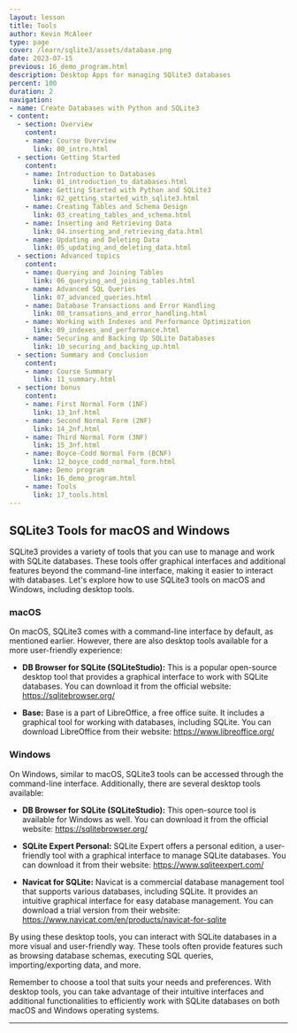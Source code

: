 ```yaml
---
layout: lesson
title: Tools
author: Kevin McAleer
type: page
cover: /learn/sqlite3/assets/database.png
date: 2023-07-15
previous: 16_demo_program.html
description: Desktop Apps for managing SQlite3 databases
percent: 100
duration: 2
navigation:
- name: Create Databases with Python and SQLite3
- content:
  - section: Overview
    content:
    - name: Course Overview
      link: 00_intro.html
  - section: Getting Started
    content:
    - name: Introduction to Databases
      link: 01_introduction_to_databases.html
    - name: Getting Started with Python and SQLite3
      link: 02_getting_started_with_sqlite3.html
    - name: Creating Tables and Schema Design
      link: 03_creating_tables_and_schema.html
    - name: Inserting and Retrieving Data
      link: 04.inserting_and_retrieving_data.html
    - name: Updating and Deleting Data
      link: 05_updating_and_deleting_data.html
  - section: Advanced topics
    content:
    - name: Querying and Joining Tables
      link: 06_querying_and_joining_tables.html
    - name: Advanced SQL Queries
      link: 07_advanced_queries.html
    - name: Database Transactions and Error Handling
      link: 08_transations_and_error_handling.html
    - name: Working with Indexes and Performance Optimization
      link: 09_indexes_and_performance.html
    - name: Securing and Backing Up SQLite Databases
      link: 10_securing_and_backing_up.html
  - section: Summary and Conclusion
    content:
    - name: Course Summary
      link: 11_summary.html
  - section: bonus
    content:
    - name: First Normal Form (1NF)
      link: 13_1nf.html
    - name: Second Normal Form (2NF)
      link: 14_2nf.html
    - name: Third Normal Form (3NF)
      link: 15_3nf.html
    - name: Boyce-Codd Normal Form (BCNF)
      link: 12_boyce_codd_normal_form.html
    - name: Demo program
      link: 16_demo_program.html
    - name: Tools
      link: 17_tools.html
---
```



## SQLite3 Tools for macOS and Windows

SQLite3 provides a variety of tools that you can use to manage and work with SQLite databases. These tools offer graphical interfaces and additional features beyond the command-line interface, making it easier to interact with databases. Let's explore how to use SQLite3 tools on macOS and Windows, including desktop tools.

### macOS

On macOS, SQLite3 comes with a command-line interface by default, as mentioned earlier. However, there are also desktop tools available for a more user-friendly experience:

- **DB Browser for SQLite (SQLiteStudio):** This is a popular open-source desktop tool that provides a graphical interface to work with SQLite databases. You can download it from the official website: <https://sqlitebrowser.org/>

- **Base:** Base is a part of LibreOffice, a free office suite. It includes a graphical tool for working with databases, including SQLite. You can download LibreOffice from their website: <https://www.libreoffice.org/>

### Windows

On Windows, similar to macOS, SQLite3 tools can be accessed through the command-line interface. Additionally, there are several desktop tools available:

- **DB Browser for SQLite (SQLiteStudio):** This open-source tool is available for Windows as well. You can download it from the official website: <https://sqlitebrowser.org/>

- **SQLite Expert Personal:** SQLite Expert offers a personal edition, a user-friendly tool with a graphical interface to manage SQLite databases. You can download it from their website: <https://www.sqliteexpert.com/>

- **Navicat for SQLite:** Navicat is a commercial database management tool that supports various databases, including SQLite. It provides an intuitive graphical interface for easy database management. You can download a trial version from their website: <https://www.navicat.com/en/products/navicat-for-sqlite>

By using these desktop tools, you can interact with SQLite databases in a more visual and user-friendly way. These tools often provide features such as browsing database schemas, executing SQL queries, importing/exporting data, and more.

Remember to choose a tool that suits your needs and preferences. With desktop tools, you can take advantage of their intuitive interfaces and additional functionalities to efficiently work with SQLite databases on both macOS and Windows operating systems.

---
